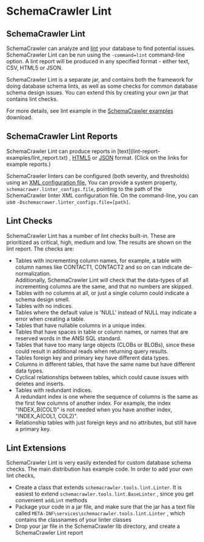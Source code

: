 # SchemaCrawler Lint

## SchemaCrawler Lint

SchemaCrawler can analyze and
[lint](http://en.wikipedia.org/wiki/Lint_\(software\)) your database to find
potential issues. SchemaCrawler Lint can be run using the 
`-command=lint`
command-line option. A lint report will be produced in any specified format -
either text, CSV, HTML5 or JSON.

SchemaCrawler Lint is a separate jar, and contains both the framework for
doing database schema lints, as well as some checks for common database schema
design issues. You can extend this by creating your own jar that contains lint
checks.

For more details, see lint example in the 
[SchemaCrawler examples](https://sourceforge.net/projects/schemacrawler/files/SchemaCrawler%20Examples/) 
download.

## SchemaCrawler Lint Reports

SchemaCrawler Lint can produce reports in [text](lint-report-
examples/lint_report.txt) , [HTML5](lint-report-examples/lint_report.html) or
[JSON](lint-report-examples/lint_report.json) format. (Click on the links for
example reports.)

SchemaCrawler linters can be configured (both severity, and thresholds) using
an [XML configuration file.](schemacrawler-linter-configs.xml) You can provide
a system property, `schemacrawer.linter_configs.file`, pointing to the path of
the SchemaCrawler linter XML configuration file. On the command-line, you can
use `-Dschemacrawer.linter_configs.file=[path]`.

## Lint Checks

SchemaCrawler Lint has a number of lint checks built-in. These are prioritized
as critical, high, medium and low. The results are shown on the lint report.
The checks are:

- Tables with incrementing column names, for example, a table with column names like CONTACT1, CONTACT2 
  and so on can indicate de-normalization.  
  Additionally, SchemaCrawler Lint will check that the data-types of all incrementing columns are the same, 
  and that no numbers are skipped.
- Tables with no columns at all, or just a single column could indicate a schema design smell.
- Tables with no indices.
- Tables where the default value is 'NULL' instead of NULL may indicate a error when creating a table.
- Tables that have nullable columns in a unique index.
- Tables that have spaces in table or column names, or names that are reserved words in the 
  ANSI SQL standard.
- Tables that have too many large objects (CLOBs or BLOBs), since these could result in 
  additional reads when returning query results.
- Tables foreign key and primary key have different data types.
- Columns in different tables, that have the same name but have different data types.
- Cyclical relationships between tables, which could cause issues with deletes and inserts.
- Tables with redundant indices.  
  A redundant index is one where the sequence of columns is 
  the same as the first few columns of another index. For example, the index "INDEX_B(COL1)" is 
  not needed when you have another index, "INDEX_A(COL1, COL2)".
- Relationship tables with just foreign keys and no attributes, but still have a primary key.

## Lint Extensions

SchemaCrawler Lint is very easily extended for custom database schema checks.
The main distribution has example code. In order to add your own lint checks,

- Create a class that extends `schemacrawler.tools.lint.Linter`. 
  It is easiest to extend `schemacrawler.tools.lint.BaseLinter` , since you get 
  convenient `addLint` methods 
- Package your code in a jar file, and make sure that the jar has a text file 
  called `META-INF\services\schemacrawler.tools.lint.Linter` , 
  which contains the classnames of your linter classes 
- Drop your jar file in the SchemaCrawler lib directory, and create a 
  SchemaCrawler Lint report
